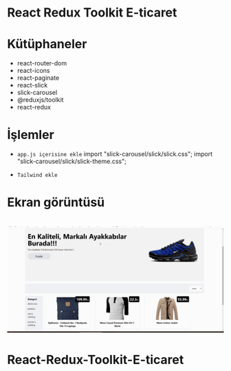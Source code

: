 # React Redux Toolkit E-ticaret

# Kütüphaneler

- react-router-dom
- react-icons
- react-paginate
- react-slick
- slick-carousel
- @reduxjs/toolkit
- react-redux

# İşlemler

- `app.js içerisine ekle`
  import "slick-carousel/slick/slick.css";
  import "slick-carousel/slick/slick-theme.css";

- `Tailwind ekle`

# Ekran görüntüsü

# ![](bes.gif)
# React-Redux-Toolkit-E-ticaret
